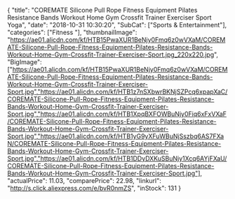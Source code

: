 {
	"title": "COREMATE Silicone Pull Rope Fitness Equipment Pilates Resistance Bands Workout Home Gym Crossfit Trainer Exerciser Sport Yoga",
	"date": "2018-10-31 10:30:20",
	"SubCat": ["Sports & Entertainment"],
	"categories": ["Fitness "],
	"thumbnailImage": "https://ae01.alicdn.com/kf/HTB15PwaXUR1BeNjy0Fmq6z0wVXaM/COREMATE-Silicone-Pull-Rope-Fitness-Equipment-Pilates-Resistance-Bands-Workout-Home-Gym-Crossfit-Trainer-Exerciser-Sport.jpg_220x220.jpg",
	"BigImage": ["https://ae01.alicdn.com/kf/HTB15PwaXUR1BeNjy0Fmq6z0wVXaM/COREMATE-Silicone-Pull-Rope-Fitness-Equipment-Pilates-Resistance-Bands-Workout-Home-Gym-Crossfit-Trainer-Exerciser-Sport.jpg","https://ae01.alicdn.com/kf/HTB1z7nSXbwrBKNjSZPcq6xpapXaC/COREMATE-Silicone-Pull-Rope-Fitness-Equipment-Pilates-Resistance-Bands-Workout-Home-Gym-Crossfit-Trainer-Exerciser-Sport.jpg","https://ae01.alicdn.com/kf/HTB1XpqBXFOWBuNjy0Fiq6xFxVXaF/COREMATE-Silicone-Pull-Rope-Fitness-Equipment-Pilates-Resistance-Bands-Workout-Home-Gym-Crossfit-Trainer-Exerciser-Sport.jpg","https://ae01.alicdn.com/kf/HTB1yG9yXFuWBuNjSszbq6AS7FXaN/COREMATE-Silicone-Pull-Rope-Fitness-Equipment-Pilates-Resistance-Bands-Workout-Home-Gym-Crossfit-Trainer-Exerciser-Sport.jpg","https://ae01.alicdn.com/kf/HTB1DDyDXKuSBuNjy1Xcq6AYjFXaU/COREMATE-Silicone-Pull-Rope-Fitness-Equipment-Pilates-Resistance-Bands-Workout-Home-Gym-Crossfit-Trainer-Exerciser-Sport.jpg"],
	"actualPrice": 11.03,
	"comparePrice": 22.98,
	"linkurl": "http://s.click.aliexpress.com/e/bvR0nmZS",
	"inStock": 131
}
